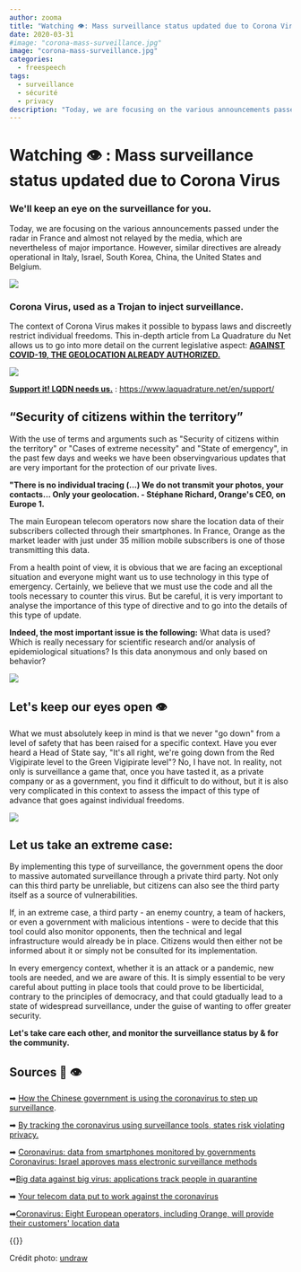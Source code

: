 ```yaml
---
author: zooma
title: "Watching 👁️: Mass surveillance status updated due to Corona Virus"
date: 2020-03-31
#image: "corona-mass-surveillance.jpg"
image: "corona-mass-surveillance.jpg"
categories:
  - freespeech
tags:
  - surveillance
  - sécurité
  - privacy
description: "Today, we are focusing on the various announcements passed under the radar in France and almost not relayed by the media, which are nevertheless of major importance. However, similar directives are already operational in Italy, Israel, South Korea, China, the United States and Belgium."
---
```


# Watching 👁️ : Mass surveillance status updated due to Corona Virus

### We'll keep an eye on the surveillance for you.
Today, we are focusing on the various announcements passed under the radar in France and almost not relayed by the media, which are nevertheless of major importance. However, similar directives are already operational in Italy, Israel, South Korea, China, the United States and Belgium.

![](https://i.imgur.com/XPluhSH.jpg)

### Corona Virus, used as a Trojan to inject surveillance.
The context of Corona Virus makes it possible to bypass laws and discreetly restrict individual freedoms. This in-depth article from La Quadrature du Net allows us to go into more detail on the current legislative aspect: **[AGAINST COVID-19, THE GEOLOCATION ALREADY AUTHORIZED.](https://www.laquadrature.net/2020/03/19/contre-le-covid-19-la-geolocalisation-deja-autorisee/)**

![](https://i.imgur.com/RUJIYBO.png)

**[Support it! LQDN needs us.](https://www.laquadrature.net/en/support/)** : https://www.laquadrature.net/en/support/


## “Security of citizens within the territory”
With the use of terms and arguments such as "Security of citizens within the territory" or "Cases of extreme necessity" and "State of emergency", in the past few days and weeks we have been observingvarious updates that are very important for the protection of our private lives.


**"There is no individual tracing (...) We do not transmit your photos, your contacts... Only your geolocation.   - Stéphane Richard, Orange's CEO, on Europe 1.**

The main European telecom operators now share the location data of their subscribers collected through their smartphones. In France, Orange as the market leader with just under 35 million mobile subscribers is one of those transmitting this data.

From a health point of view, it is obvious that we are facing an exceptional situation and everyone might want us to use technology in this type of emergency. Certainly, we believe that we must use the code and all the tools necessary to counter this virus. But be careful, it is very important to analyse the importance of this type of directive and to go into the details of this type of update.

**Indeed, the most important issue is the following:** What data is used? Which is really necessary for scientific research and/or analysis of epidemiological situations? Is this data anonymous and only based on behavior?

![](https://i.imgur.com/z0QvLPU.jpg)



## Let's keep our eyes open 👁️

What we must absolutely keep in mind is that we never "go down" from a level of safety that has been raised for a specific context. Have you ever heard a Head of State say, "It's all right, we're going down from the Red Vigipirate level to the Green Vigipirate level"? No, I have not. In reality, not only is surveillance a game that, once you have tasted it, as a private company or as a government, you find it difficult to do without, but it is also very complicated in this context to assess the impact of this type of advance that goes against individual freedoms.

![](https://i.imgur.com/BRyYCvP.jpg)


## Let us take an extreme case:
By implementing this type of surveillance, the government opens the door to massive automated surveillance through a private third party. Not only can this third party be unreliable, but citizens can also see the third party itself as a source of vulnerabilities.

If, in an extreme case, a third party - an enemy country, a team of hackers, or even a government with malicious intentions - were to decide that this tool could also monitor opponents, then the technical and legal infrastructure would already be in place. Citizens would then either not be informed about it or simply not be consulted for its implementation.

In every emergency context, whether it is an attack or a pandemic, new tools are needed, and we are aware of this. It is simply essential to be very careful about putting in place tools that could prove to be liberticidal, contrary to the principles of democracy, and that could gtadually lead to a state of widespread surveillance, under the guise of wanting to offer greater security.

**Let's take care each other, and monitor the surveillance status by & for the community.**




## Sources 📰 👁️

➡ [How the Chinese government is using the coronavirus to step up surveillance](https://www.01net.com/actualites/comment-le-gouvernement-chinois-se-sert-du-coronavirus-pour-intensifier-sa-surveillance-1867686.html).

➡ [By tracking the coronavirus using surveillance tools, states risk violating privacy.](https://www.lopinion.fr/edition/wsj/en-pistant-coronavirus-outils-surveillance-etats-enfreindre-vie-privee-214745)

➡ [Coronavirus: data from smartphones monitored by governments](https://www.lebigdata.fr/coronavirus-donnees-smartphones) [Coronavirus: Israel approves mass electronic surveillance methods](https://www.lemonde.fr/international/article/2020/03/17/israel-approuve-des-methodes-de-surveillance-electronique-de-masse-contre-le-coronavirus_6033390_3210.html)

➡[Big data against big virus: applications track people in quarantine](http://www.rfi.fr/fr/science/20200309-coronavirus-epidemie-chine-coree-sud-big-data-contre-big-virus)

➡ [Your telecom data put to work against the coronavirus](https://www.lecho.be/dossiers/coronavirus/vos-donnees-telecoms-mises-a-contribution-face-au-coronavirus/10214128.html)

➡[Coronavirus: Eight European operators, including Orange, will provide their customers' location data](https://www.lci.fr/high-tech/coronavirus-huit-operateurs-europeens-dont-orange-vont-fournir-les-donnees-de-localisation-de-leurs-clients-2149157.html#)

 {{<tweet id="1240668694310793216">}}

Crédit photo: [undraw](https://undraw.co/illustrations) 
